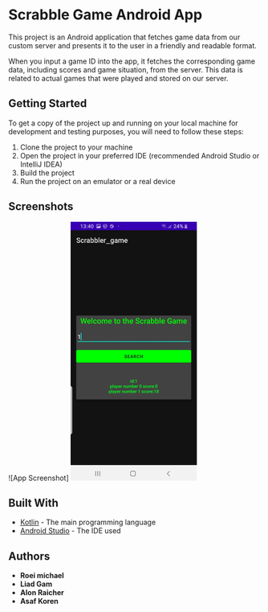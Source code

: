 # Scrabble Game Android App

This project is an Android application that fetches game data from our custom server and presents it to the user in a friendly and readable format. 

When you input a game ID into the app, it fetches the corresponding game data, including scores and game situation, from the server. This data is related to actual games that were played and stored on our server.

## Getting Started

To get a copy of the project up and running on your local machine for development and testing purposes, you will need to follow these steps:

1. Clone the project to your machine
2. Open the project in your preferred IDE (recommended Android Studio or IntelliJ IDEA)
3. Build the project
4. Run the project on an emulator or a real device

## Screenshots

![App Screenshot]
<img src="Example_screenshot.png" width=50% height=50%>

## Built With

- [Kotlin](https://kotlinlang.org/) - The main programming language
- [Android Studio](https://developer.android.com/studio) - The IDE used

## Authors

- **Roei michael**
- **Liad Gam**
- **Alon Raicher**
- **Asaf Koren**

